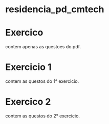 # residencia_pd_cmtech

# Exercico 
contem apenas as questoes do pdf.

# Exercicio 1
contem as questos do 1° exercicio.

# Exercico 2 
contem as questos do 2° exercicio.
